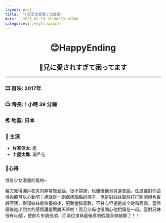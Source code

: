 ```yaml
---
layout: post
title:  "🎀哥哥太愛我了怎麼辦"
date:   2025-07-29 15:08:39 +0800
categories: jekyll update
---
```


<h1 id="😊HappyEnding" style="text-align: center;"><strong>😊HappyEnding</strong></h1>

<h2 id="🎀兄に愛されすぎて困ってます" style="text-align: center;"><strong>🎀兄に愛されすぎて困ってます</strong></h2>

---
### 🎞️ 首映: 2017年
### 📺 時長: 1 小時 39 分鐘
### 🌏 地區: 日本
### 🌟 主演
- **片寄涼太**: 遙
- **土屋太鳳**: 瀨戶花

### 🌸心得
很有少女漫畫的風格~

看完覺得瀨戶花真的非常戀愛腦，很不禁撩，也難怪他哥哥遙會說，任憑誰對你這樣妳都可以心動吧！遙就是一副痞痞酷酷的樣子，但是對妹妹雖然打打鬧鬧但也百般呵護，得知妹妹是收養的後，更難壓抑喜歡，不甘心但還是成全她和高嶺，當然最後從小到大的感情還是戰勝天降啦！而且父母也很開心他們倆在一起。這對兄妹很有cp感，整部片步調也順，而兩位演員最後真的假戲真做結婚了！！